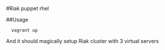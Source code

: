 #Riak puppet rhel


##Usage

      vagrant up
      
And it should magically setup Riak cluster with 3 virtual servers
